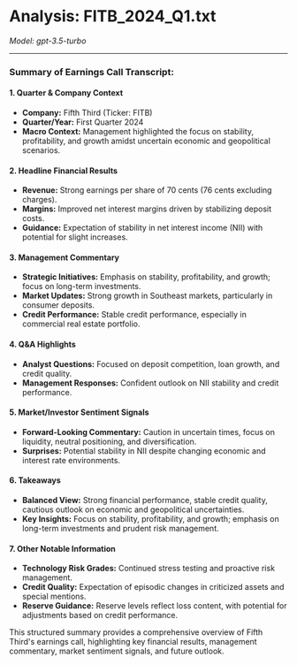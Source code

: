 # Analysis: FITB_2024_Q1.txt

*Model: gpt-3.5-turbo*

---

### Summary of Earnings Call Transcript:

#### 1. **Quarter & Company Context**
- **Company:** Fifth Third (Ticker: FITB)
- **Quarter/Year:** First Quarter 2024
- **Macro Context:** Management highlighted the focus on stability, profitability, and growth amidst uncertain economic and geopolitical scenarios.

#### 2. **Headline Financial Results**
- **Revenue:** Strong earnings per share of 70 cents (76 cents excluding charges).
- **Margins:** Improved net interest margins driven by stabilizing deposit costs.
- **Guidance:** Expectation of stability in net interest income (NII) with potential for slight increases.

#### 3. **Management Commentary**
- **Strategic Initiatives:** Emphasis on stability, profitability, and growth; focus on long-term investments.
- **Market Updates:** Strong growth in Southeast markets, particularly in consumer deposits.
- **Credit Performance:** Stable credit performance, especially in commercial real estate portfolio.

#### 4. **Q&A Highlights**
- **Analyst Questions:** Focused on deposit competition, loan growth, and credit quality.
- **Management Responses:** Confident outlook on NII stability and credit performance.

#### 5. **Market/Investor Sentiment Signals**
- **Forward-Looking Commentary:** Caution in uncertain times, focus on liquidity, neutral positioning, and diversification.
- **Surprises:** Potential stability in NII despite changing economic and interest rate environments.

#### 6. **Takeaways**
- **Balanced View:** Strong financial performance, stable credit quality, cautious outlook on economic and geopolitical uncertainties.
- **Key Insights:** Focus on stability, profitability, and growth; emphasis on long-term investments and prudent risk management.

#### 7. **Other Notable Information**
- **Technology Risk Grades:** Continued stress testing and proactive risk management.
- **Credit Quality:** Expectation of episodic changes in criticized assets and special mentions.
- **Reserve Guidance:** Reserve levels reflect loss content, with potential for adjustments based on credit performance.

This structured summary provides a comprehensive overview of Fifth Third's earnings call, highlighting key financial results, management commentary, market sentiment signals, and future outlook.